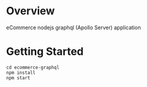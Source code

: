 # Overview
eCommerce nodejs graphql (Apollo Server) application

# Getting Started

```
cd ecommerce-graphql
npm install
npm start
```
